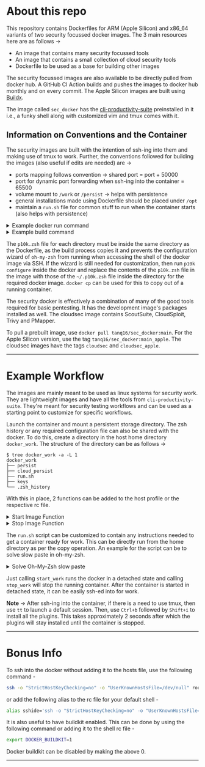 # About this repo

This repository contains Dockerfiles for ARM (Apple Silicon) and x86_64 variants of two security focussed docker images. The 3 main resources here are as follows &rarr;
* An image that contains many security focussed tools
* An image that contains a small collection of cloud security tools
* Dockerfile to be used as a base for building other images

The security focussed images are also available to be directly pulled from docker hub. A GitHub CI Action builds and pushes the images to docker hub monthly and on every commit. The Apple Silicon images are built using [Buildx](https://docs.docker.com/buildx/working-with-buildx/).

The image called `sec_docker` has the [cli-productivity-suite](https://github.com/tanq16/cli-productivity-suite) preinstalled in it i.e., a funky shell along with customized vim and tmux comes with it.

## Information on Conventions and the Container

The security images are built with the intention of ssh-ing into them and making use of tmux to work. Further, the conventions followed for building the images (also useful if edits are needed) are &rarr;
* ports mapping follows convention &rarr; shared port = port + 50000
* port for dynamic port forwarding when ssh-ing into the container = 65500
* volume mount to `/work` or `/persist` &rarr; helps with persistence
* general installations made using Dockerfile should be placed under `/opt`
* maintain a `run.sh` file for common stuff to run when the container starts (also helps with persistence)

<details>
<summary>Example docker run command</summary>

```bash
docker run --name="amazing_docker" \
-v /path/to/host/go_programs/:/root/go/src \
-v /path/to/host/work:/work \
-p 50022:22 \
--rm -it image_tag \
zsh -c "service ssh start; tail -f /dev/null"
```

This will start the container which can be ssh-ed into. The `tail -f /dev/null` keeps the the container running in the background. `docker stop amazing_docker -t 0` can be used to stop the container. The run command can also be made into a function with a `$@` within the command somewhere to allow for more arguments to be passed.
</details>

<details>
<summary>Example build command</summary>

To build, use the following &rarr;
```bash
git clone https://github.com/tanq16/dockers
cd dockers/security_docker
docker build -t <your_tag> .
```

The `security_docker` directory also contains a dockerfile for Apple Silicon Macs, which can be specified using the `--file Dockerfile.AppleSilicon` flag for the `docker build` command.
</details>

The `p10k.zsh` file for each directory must be inside the same directory as the Dockerfile, as the build process copies it and prevents the configuration wizard of `oh-my-zsh` from running when accessing the shell of the docker image via SSH. If the wizard is still needed for customization, then run `p10k configure` inside the docker and replace the contents of the `p10k.zsh` file in the image with those of the `~/.p10k.zsh` file inside the directory for the required docker image. `docker cp` can be used for this to copy out of a running container.

The security docker is effectively a combination of many of the good tools required for basic pentesting. It has the development image's packages installed as well. The cloudsec image contains ScoutSuite, CloudSploit, Trivy and PMapper.

To pull a prebuilt image, use `docker pull tanq16/sec_docker:main`. For the Apple Silicon version, use the tag `tanq16/sec_docker:main_apple`. The cloudsec images have the tags `cloudsec` and `cloudsec_apple`.

---

# Example Workflow

The images are mainly meant to be used as linux systems for security work. They are lightweight images and have all the tools from `cli-productivity-suite`. They're meant for security testing workflows and can be used as a starting point to customize for specific workflows.

Launch the container and mount a persistent storage directory. The zsh history or any required configuration file can also be shared with the docker. To do this, create a directory in the host home directory `docker_work`. The structure of the directory can be as follows &rarr;
```
$ tree docker_work -a -L 1
docker_work
├── persist
├── cloud_persist
├── run.sh
├── keys
└── .zsh_history
```

With this in place, 2 functions can be added to the host profile or the respective rc file.

<details>
<summary>Start Image Function</summary>

```bash
start_work(){
    # run the container
    docker run --name="sec_docker" --rm -d \
    -v $HOME/docker_work/persist/:/persist -p 50022:22 $@ -it tanq16/sec_docker:main \
    zsh -c "service ssh start; tail -f /dev/null"
    # copy back prior history if it exists
    if [ -f $HOME/docker_work/.zsh_history ]
        then docker cp $HOME/docker_work/.zsh_history sec_docker:/root/.zsh_history
    fi
    # copy the run.sh file to act as kind of a bootstrap script
    docker cp $HOME/docker_work/run.sh sec_docker:/root/run.sh
}
```
</details>

<details>
<summary>Stop Image Function</summary>

```bash
stop_work(){
    # copy (save) the command history
    docker cp sec_docker:/root/.zsh_history $HOME/docker_work/.zsh_history
    docker stop sec_docker -t 0
}
```
</details>

The `run.sh` script can be customized to contain any instructions needed to get a container ready for work. This can be directly run from the home directory as per the copy operation. An example for the script can be to solve slow paste in oh-my-zsh.

<details>
<summary>Solve Oh-My-Zsh slow paste</summary>

```bash
#!/bin/zsh
sed -i "s/autoload -Uz bracketed-paste-magic/#autoload -Uz bracketed-paste-magic/" ~/.oh-my-zsh/lib/misc.zsh
sed -i "s/zle -N bracketed-paste bracketed-paste-magic/#zle -N bracketed-paste bracketed-paste-magic/" ~/.oh-my-zsh/lib/misc.zsh
sed -i "s/autoload -Uz url-quote-magic/#autoload -Uz url-quote-magic/" ~/.oh-my-zsh/lib/misc.zsh
sed -i "s/zle -N self-insert url-quote-magic/#zle -N self-insert url-quote-magic/" ~/.oh-my-zsh/lib/misc.zsh
```

This is a script to fix so pastes on `oh-my-zsh` shells, which are caused due to `magic-*` functions. The scripts can be run as the first thing after ssh-ing into the docker.
</details>

Just calling `start_work` runs the docker in a detached state and calling `stop_work` will stop the running container. After the container is started in detached state, it can be easily ssh-ed into for work.

**Note** &rarr; After ssh-ing into the container, if there is a need to use tmux, then use `tt` to launch a default session. Then, use `Ctrl+b` followed by `Shift+i` to install all the plugins. This takes approximately 2 seconds after which the plugins will stay installed until the container is stopped.

---

# Bonus Info

To ssh into the docker without adding it to the hosts file, use the following command -
```bash
ssh -o "StrictHostKeyChecking=no" -o "UserKnownHostsFile=/dev/null" root@localhost -p 50232
```
or add the following alias to the rc file for your default shell -
```bash
alias sshide='ssh -o "StrictHostKeyChecking=no" -o "UserKnownHostsFile=/dev/null"'
```

It is also useful to have buildkit enabled. This can be done by using the following command or adding it to the shell rc file -
```bash
export DOCKER_BUILDKIT=1
```
Docker buildkit can be disabled by making the above 0.

---
